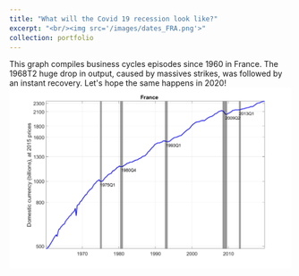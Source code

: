 ```yaml
---
title: "What will the Covid 19 recession look like?"
excerpt: "<br/><img src='/images/dates_FRA.png'>"
collection: portfolio
---
```


This graph compiles business cycles episodes since 1960 in France.
The 1968T2 huge drop in output, caused by massives strikes, was followed by an instant recovery. Let's hope the same happens in 2020!
<br/><img src='/images/dates_FRA.png'>
